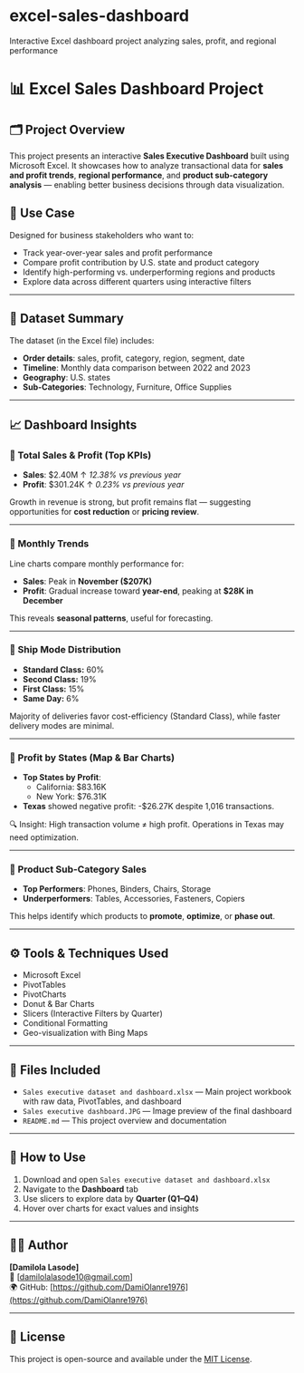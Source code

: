 # excel-sales-dashboard
Interactive Excel dashboard project analyzing sales, profit, and regional performance

# 📊 Excel Sales Dashboard Project

## 🗂️ Project Overview
This project presents an interactive **Sales Executive Dashboard** built using Microsoft Excel. It showcases how to analyze transactional data for **sales and profit trends**, **regional performance**, and **product sub-category analysis** — enabling better business decisions through data visualization.

## 💼 Use Case
Designed for business stakeholders who want to:
- Track year-over-year sales and profit performance
- Compare profit contribution by U.S. state and product category
- Identify high-performing vs. underperforming regions and products
- Explore data across different quarters using interactive filters

---

## 🧾 Dataset Summary
The dataset (in the Excel file) includes:
- **Order details**: sales, profit, category, region, segment, date
- **Timeline**: Monthly data comparison between 2022 and 2023
- **Geography**: U.S. states
- **Sub-Categories**: Technology, Furniture, Office Supplies

---

## 📈 Dashboard Insights

### 🔹 Total Sales & Profit (Top KPIs)
- **Sales**: $2.40M ↑ *12.38% vs previous year*
- **Profit**: $301.24K ↑ *0.23% vs previous year*

Growth in revenue is strong, but profit remains flat — suggesting opportunities for **cost reduction** or **pricing review**.

---

### 🔹 Monthly Trends
Line charts compare monthly performance for:
- **Sales**: Peak in **November ($207K)**  
- **Profit**: Gradual increase toward **year-end**, peaking at **$28K in December**

This reveals **seasonal patterns**, useful for forecasting.

---

### 🔹 Ship Mode Distribution
- **Standard Class:** 60%
- **Second Class:** 19%
- **First Class:** 15%
- **Same Day:** 6%

Majority of deliveries favor cost-efficiency (Standard Class), while faster delivery modes are minimal.

---

### 🔹 Profit by States (Map & Bar Charts)
- **Top States by Profit**:  
  - California: $83.16K  
  - New York: $76.31K  
- **Texas** showed negative profit: -$26.27K despite 1,016 transactions.

🔍 Insight: High transaction volume ≠ high profit. Operations in Texas may need optimization.

---

### 🔹 Product Sub-Category Sales
- **Top Performers**: Phones, Binders, Chairs, Storage
- **Underperformers**: Tables, Accessories, Fasteners, Copiers

This helps identify which products to **promote**, **optimize**, or **phase out**.

---

## ⚙️ Tools & Techniques Used
- Microsoft Excel
- PivotTables
- PivotCharts
- Donut & Bar Charts
- Slicers (Interactive Filters by Quarter)
- Conditional Formatting
- Geo-visualization with Bing Maps

---

## 📂 Files Included
- `Sales executive dataset and dashboard.xlsx` — Main project workbook with raw data, PivotTables, and dashboard
- `Sales executive dashboard.JPG` — Image preview of the final dashboard
- `README.md` — This project overview and documentation

---

## 📌 How to Use
1. Download and open `Sales executive dataset and dashboard.xlsx`
2. Navigate to the **Dashboard** tab
3. Use slicers to explore data by **Quarter (Q1–Q4)**
4. Hover over charts for exact values and insights

---

## 👩‍💻 Author
**[Damilola Lasode]**  
📧 [damilolalasode10@gmail.com]  
🌍 GitHub: [https://github.com/DamiOlanre1976](https://github.com/DamiOlanre1976)

---

## 📜 License
This project is open-source and available under the [MIT License](LICENSE).

